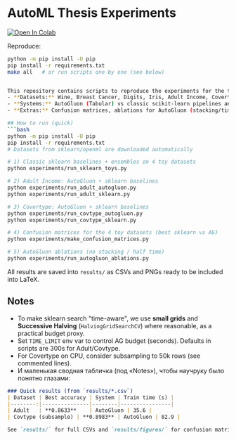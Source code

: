 # AutoML Thesis Experiments

[![Open In Colab](https://colab.research.googleusercontent.com/assets/colab-badge.svg)](https://colab.research.google.com/github/Lirgiso66/Au/blob/main/colab_quickstart.ipynb)

Reproduce:
```bash
python -m pip install -U pip
pip install -r requirements.txt
make all   # or run scripts one by one (see below)


This repository contains scripts to reproduce the experiments for the thesis:
- **Datasets:** Wine, Breast Cancer, Digits, Iris, Adult Income, Covertype
- **Systems:** AutoGluon (Tabular) vs classic scikit-learn pipelines and ensembles
- **Extras:** Confusion matrices, ablations for AutoGluon (stacking/time budget)

## How to run (quick)
```bash
python -m pip install -U pip
pip install -r requirements.txt
# Datasets from sklearn/openml are downloaded automatically

# 1) Classic sklearn baselines + ensembles on 4 toy datasets
python experiments/run_sklearn_toys.py

# 2) Adult Income: AutoGluon + sklearn baselines
python experiments/run_adult_autogluon.py
python experiments/run_adult_sklearn.py

# 3) Covertype: AutoGluon + sklearn baselines
python experiments/run_covtype_autogluon.py
python experiments/run_covtype_sklearn.py

# 4) Confusion matrices for the 4 toy datasets (best sklearn vs AG)
python experiments/make_confusion_matrices.py

# 5) AutoGluon ablations (no stacking / half time)
python experiments/run_autogluon_ablations.py
```

All results are saved into `results/` as CSVs and PNGs ready to be included into LaTeX.

## Notes
- To make sklearn search "time-aware", we use **small grids** and **Successive Halving** (`HalvingGridSearchCV`) where reasonable, as a practical budget proxy.
- Set `TIME_LIMIT` env var to control AG budget (seconds). Defaults in scripts are 300s for Adult/Covtype.
- For Covertype on CPU, consider subsampling to 50k rows (see commented lines).
- И маленькая сводная табличка (под «Notes»), чтобы научруку было понятно глазами:
```markdown
### Quick results (from `results/*.csv`)
| Dataset | Best accuracy | System | Train time (s) |
|--------:|---------------|--------|----------------|
| Adult   | **0.8633**    | AutoGluon | 35.6 |
| Covtype (subsample) | **0.8983** | AutoGluon | 82.9 |

See `results/` for full CSVs and `results/figures/` for confusion matrices.

